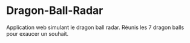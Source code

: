 # Dragon-Ball-Radar
Application web simulant le dragon ball radar. Réunis les 7 dragon balls pour exaucer un souhait.
